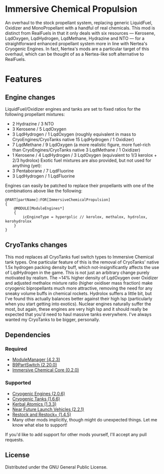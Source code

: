 # Immersive Chemical Propulsion
An overhaul to the stock propellant system, replacing generic LiquidFuel, Oxidizer and MonoPropellant with a handful of real chemicals.
This mod is distinct from RealFuels in that it only deals with six resources — Kerosene, LqdOxygen, LqdHydrogen, LqdMethane, Hydrazine and NTO — for a straightforward enhanced propellant system more in line with Nertea's Cryogenic Engines. In fact, Nertea's mods are a particular target of this overhaul, which can be thought of as a Nertea-like soft alternative to RealFuels.

# Features
## Engine changes
LiquidFuel/Oxidizer engines and tanks are set to fixed ratios for the following propellant mixtures:
 - 2 Hydrazine / 3 NTO
 - 3 Kerosene / 5 LqdOxygen
 - 3 LqdHydrogen / 1 LqdOxygen (roughly equivalent in mass to CryoEngines/CryoTanks native 15 LqdHydrogen / 1 Oxidizer)
 - 7 LqdMethane / 9 LqdOxygen (a more realistic figure, more fuel-rich than CryoEngines/CryoTanks native 3 LqdMethane / 1 Oxidizer)
 - 1 Kerosene / 4 LqdHydrogen / 3 LqdOxygen (equivalent to 1/3 kerolox + 2/3 hydrolox)
Exotic fuel mixtures are also provided, but not used for anything (yet):
 - 3 Pentaborane / 7 LqdFluorine
 - 3 LqdHydrogen / 1 LqdFluorine

Engines can easily be patched to replace their propellants with one of the combinations above like the following:
```
@PART[partName]:FOR[ImmersiveChemicalPropulsion]
{
	@MODULE[ModuleEngines*]
	{
		icEngineType = hypergolic // kerolox, methalox, hydrolox, kerohydrolox
	}
}
```
## CryoTanks changes
This mod replaces all CryoTanks fuel switch types to Immersive Chemical tank types. One particular feature of this is the removal of CryoTanks' native 1.5x hydrogen packing density buff, which not-insignificantly affects the use of LqdHydrogen in the game. This is not just an arbitrary change purely motivated by realism. The ~14% higher density of LqdOxygen over Oxidizer and adjusted methalox mixture ratio (higher oxidiser mass fraction) make cryogenic bipropellants much more attractive, removing the need for any sneaky volume buffs in chemical rockets. Hydrolox suffers a little bit, but I've found this actually balances better against their high Isp (particularly when you start getting into exotics). Nuclear engines naturally suffer the most, but again, these engines are very high Isp and it should really be expected that you'd need to haul massive tanks everywhere. I've always wanted my CryoTanks to be bigger, personally.

## Dependencies
### Required
- [ModuleManager (4.2.3)](https://github.com/sarbian/ModuleManager)
- [B9PartSwitch (2.20.0)](https://github.com/blowfishpro/B9PartSwitch)
- [Immersive Chemical Core (0.2.0)](https://github.com/CharleRoger/ImmersiveChemicalCore)
### Supported
- [Cryogenic Engines (2.0.6)](https://github.com/post-kerbin-mining-corporation/CryoEngines)
- [Cryogenic Tanks (1.6.6)](https://github.com/post-kerbin-mining-corporation/CryoTanks)
- [Kerbal Atomics (1.3.3)](https://github.com/post-kerbin-mining-corporation/KerbalAtomics)
- [Near Future Launch Vehicles (2.2.1)](https://github.com/post-kerbin-mining-corporation/NearFutureLaunchVehicles)
- [Restock and Restock+ (1.4.5)](https://github.com/PorktoberRevolution/ReStocked)
- Many other mods implicitly, though might do unexpected things. Let me know what else to support!

If you'd like to add support for other mods yourself, I'll accept any pull requests.

## License
Distributed under the GNU General Public License.